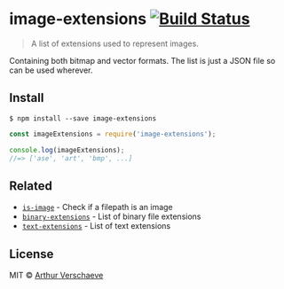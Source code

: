 # image-extensions [![Build Status](https://travis-ci.org/arthurvr/image-extensions.svg?branch=master)](https://travis-ci.org/arthurvr/image-extensions)

> A list of extensions used to represent images. 

Containing both bitmap and vector formats. The list is just a JSON file so can be used wherever.

## Install

```
$ npm install --save image-extensions
```

```js
const imageExtensions = require('image-extensions');

console.log(imageExtensions);
//=> ['ase', 'art', 'bmp', ...]
```

## Related

- [`is-image`](https://github.com/sindresorhus/is-image) - Check if a filepath is an image
- [`binary-extensions`](https://github.com/sindresorhus/binary-extensions) - List of binary file extensions
- [`text-extensions`](https://github.com/sindresorhus/text-extensions) - List of text extensions

## License

MIT © [Arthur Verschaeve](https://github.com/arthurvr)
